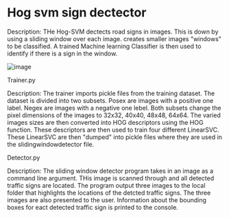 # Hog svm sign dectector


Description: THe Hog-SVM dectects road signs in images. This is down by using a sliding window over each image. creates smaller images "windows" to be classified.
A trained Machine learning Classifier is then used to identify if there is a sign in the window.


![image](https://user-images.githubusercontent.com/45408401/113484531-b064b400-94a0-11eb-891f-9af2b748ce4d.png)




Trainer.py

Description: The trainer imports pickle files from the training dataset. 
             The dataset is divided into two subsets. Posex are images with a positive one 
             label. Negex are images with a negative one lebel. Both subsets change the 
             pixel dimensions of the images to 32x32, 40x40, 48x48, 64x64. The varied 
             images sizes are then converted into HOG descriptors using the HOG function. 
             These descriptors are then used to train four different LinearSVC. 
             These LinearSVC are then "dumped" into pickle files where they are used in 
             the slidingwindowdetector file.




Detector.py

Description: The sliding window detector program takes in an image as a 
             command line argument. THis image is scanned through and all detected 
             traffic signs are located. The program output three images to the local
             folder that highlights the locations of the detcted traffic signs. The 
             three images are also presented to the user. Information about the bounding
             boxes for eact detected traffic sign is printed to the console.
